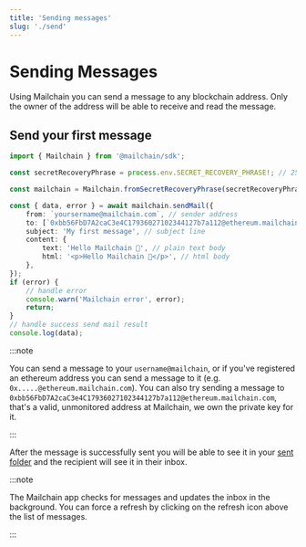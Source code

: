 ```yaml
---
title: 'Sending messages'
slug: './send'
---
```


# Sending Messages

Using Mailchain you can send a message to any blockchain address. Only the owner of the address will be able to receive and read the message.

## Send your first message

```ts
import { Mailchain } from '@mailchain/sdk';

const secretRecoveryPhrase = process.env.SECRET_RECOVERY_PHRASE!; // 25 word mnemonicPhrase

const mailchain = Mailchain.fromSecretRecoveryPhrase(secretRecoveryPhrase);

const { data, error } = await mailchain.sendMail({
	from: `yoursername@mailchain.com`, // sender address
	to: [`0xbb56FbD7A2caC3e4C17936027102344127b7a112@ethereum.mailchain.com`], // list of recipients (blockchain or mailchain addresses)
	subject: 'My first message', // subject line
	content: {
		text: 'Hello Mailchain 👋', // plain text body
		html: '<p>Hello Mailchain 👋</p>', // html body
	},
});
if (error) {
	// handle error
	console.warn('Mailchain error', error);
	return;
}
// handle success send mail result
console.log(data);
```

:::note

You can send a message to your `username@mailchain`, or if you've registered an ethereum address you can send a message to it (e.g. `0x.....@ethereum.mailchain.com`). You can also try sending a message to `0xbb56FbD7A2caC3e4C17936027102344127b7a112@ethereum.mailchain.com`, that's a valid, unmonitored address at Mailchain, we own the private key for it.

:::

After the message is successfully sent you will be able to see it in your [sent folder](https://app.mailchain.com/sent) and the recipient will see it in their inbox.

:::note

The Mailchain app checks for messages and updates the inbox in the background. You can force a refresh by clicking on the refresh icon above the list of messages.

:::
